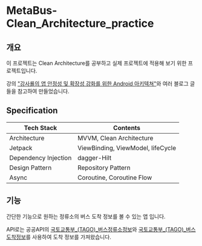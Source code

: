 # MetaBus-Clean_Architecture_practice

## 개요

이 프로젝트는 Clean Architecture를 공부하고 실제 프로젝트에 적용해 보기 위한 프로젝트입니다.

강의 ["강사룔의 앱 안정성 및 확장성 강화를 위한 Android 아키텍쳐"](https://fastcampus.co.kr/dev_red_ksr)와 여러 블로그 글들을 참고하여 만들었습니다.

## Specification

| Tech Stack           | Contents                                                     |
| -------------------- | ------------------------------------------------------------ |
| Architecture         | MVVM, Clean Architecture                                     |
| Jetpack              | ViewBinding, ViewModel, lifeCycle                            |
| Dependency Injection | dagger-Hilt                                                  |
| Design Pattern       | Repository Pattern                                           |
| Async                | Coroutine, Coroutine Flow                                    |

## 기능

간단한 기능으로 원하는 정류소의 버스 도착 정보를 볼 수 있는 앱 입니다.

API로는 공공API의 [국토교통부_(TAGO)_버스정류소정보](https://www.data.go.kr/data/15098534/openapi.do)와 [국토교통부_(TAGO)_버스도착정보](https://www.data.go.kr/data/15098530/openapi.do)를 사용하여 도착 정보를 가져왔습니다.

